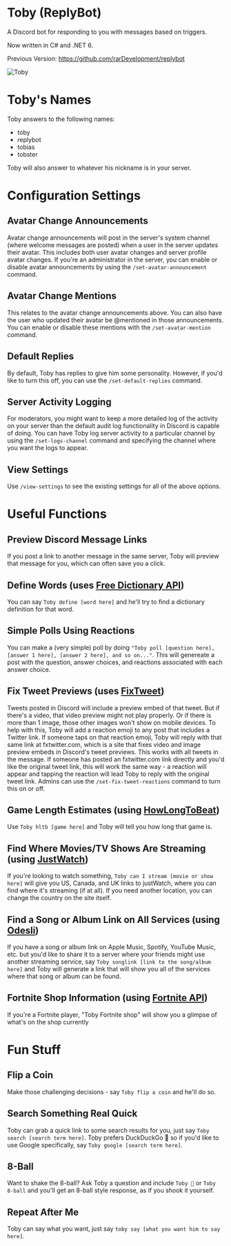 # Toby (ReplyBot)

A Discord bot for responding to you with messages based on triggers.

Now written in C# and .NET 6.

Previous Version: https://github.com/rarDevelopment/replybot

![Toby](https://user-images.githubusercontent.com/4060573/222975221-94dff40a-207d-4c34-b633-7d74cffb8d19.png)

# Toby's Names

Toby answers to the following names:
- toby
- replybot
- tobias
- tobster

Toby will also answer to whatever his nickname is in your server.

# Configuration Settings

## Avatar Change Announcements

Avatar change announcements will post in the server's system channel (where welcome messages are posted) when a user in the server updates their avatar. This includes both user avatar changes and server profile avatar changes. If you're an administrator in the server, you can enable or disable avatar announcements by using the `/set-avatar-announcement` command.

## Avatar Change Mentions

This relates to the avatar change announcements above. You can also have the user who updated their avatar be @mentioned in those announcements. You can enable or disable these mentions with the `/set-avatar-mention` command.

## Default Replies

By default, Toby has replies to give him some personality. However, if you'd like to turn this off, you can use the `/set-default-replies` command.

## Server Activity Logging

For moderators, you might want to keep a more detailed log of the activity on your server than the default audit log functionality in Discord is capable of doing. You can have Toby log server activity to a particular channel by using the `/set-logs-channel` command and specifying the channel where you want the logs to appear.

## View Settings

Use `/view-settings` to see the existing settings for all of the above options.

# Useful Functions

## Preview Discord Message Links

If you post a link to another message in the same server, Toby will preview that message for you, which can often save you a click.

## Define Words (uses [Free Dictionary API](https://github.com/meetDeveloper/freeDictionaryAPI))

You can say `Toby define [word here]` and he'll try to find a dictionary definition for that word.

## Simple Polls Using Reactions

You can make a (very simple) poll by doing `"Toby poll [question here], [answer 1 here], [answer 2 here], and so on..."`. This will genereate a post with the question, answer choices, and reactions associated with each answer choice.

## Fix Tweet Previews (uses [FixTweet](https://github.com/FixTweet/FixTweet))
Tweets posted in Discord will include a preview embed of that tweet. But if there's a video, that video preview might not play properly. Or if there is more than 1 image, those other images won't show on mobile devices. To help with this, Toby will add a reaction emoji to any post that includes a Twitter link. If someone taps on that reaction emoji, Toby will reply with that same link at fxtwitter.com, which is a site that fixes video and image preview embeds in Discord's tweet previews. This works with all tweets in the message. If someone has posted an fxtwitter.com link directly and you'd like the original tweet link, this will work the same way - a reaction will appear and tapping the reaction will lead Toby to reply with the original tweet link. Admins can use the `/set-fix-tweet-reactions` command to turn this on or off.

## Game Length Estimates (using [HowLongToBeat](https://howlongtobeat.com/))

Use `Toby hltb [game here]` and Toby will tell you how long that game is.

## Find Where Movies/TV Shows Are Streaming (using [JustWatch](https://justwatch.com))

If you're looking to watch something, `Toby can I stream [movie or show here]` will give you US, Canada, and UK links to justWatch, where you can find where it's streaming (if at all). If you need another location, you can change the country on the site itself.

## Find a Song or Album Link on All Services (using [Odesli](https://odesli.co/))

If you have a song or album link on Apple Music, Spotify, YouTube Music, etc. but you'd like to share it to a server where your friends might use another streaming service, say `Toby songlink [link to the song/album here]` and Toby will generate a link that will show you all of the services where that song or album can be found.

## Fortnite Shop Information (using [Fortnite API](https://fortnite-api.com/))
If you're a Fortnite player, "Toby Fortnite shop" will show you a glimpse of what's on the shop currently

# Fun Stuff

## Flip a Coin

Make those challenging decisions - say `Toby flip a coin` and he'll do so.

## Search Something Real Quick

Toby can grab a quick link to some search results for you, just say `Toby search [search term here]`. Toby prefers DuckDuckGo 🦆 so if you'd like to use Google specifically, say `Toby google [search term here]`.

## 8-Ball

Want to shake the 8-ball? Ask Toby a question and include `Toby 🎱` or `Toby 8-ball` and you'll get an 8-ball style response, as if you shook it yourself.

## Repeat After Me

Toby can say what you want, just say `toby say [what you want him to say here]`.
